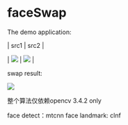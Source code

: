 # faceSwap

The demo application:

| src1 | src2 |

| ![](https://github.com/JianTse/faceSwap/tree/master/faceSwap/image/file0001.jpg) | ![](https://github.com/JianTse/faceSwap/tree/master/faceSwap/image/file0011.jpg) |

swap result:

![](https://github.com/JianTse/faceSwap/tree/master/faceSwap/image/dst.jpg)

整个算法仅依赖opencv 3.4.2 only

face detect：mtcnn
face landmark: clnf
